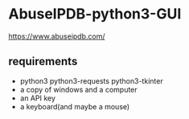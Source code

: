 # AbuseIPDB-python3-GUI

https://www.abuseipdb.com/

## requirements 
* python3 python3-requests python3-tkinter
* a copy of windows and a computer
* an API key
* a keyboard(and maybe a mouse)
